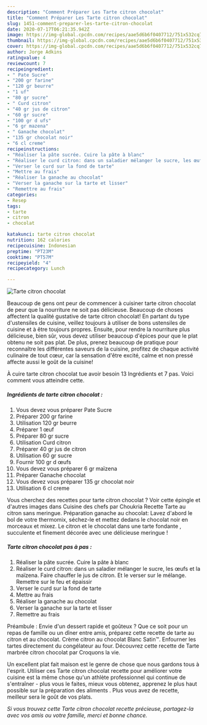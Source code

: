 ```yaml
---
description: "Comment Préparer Les Tarte citron chocolat"
title: "Comment Préparer Les Tarte citron chocolat"
slug: 1451-comment-preparer-les-tarte-citron-chocolat
date: 2020-07-17T06:21:35.942Z
image: https://img-global.cpcdn.com/recipes/aae5d6b6f0407712/751x532cq70/tarte-citron-chocolat-photo-principale-de-la-recette.jpg
thumbnail: https://img-global.cpcdn.com/recipes/aae5d6b6f0407712/751x532cq70/tarte-citron-chocolat-photo-principale-de-la-recette.jpg
cover: https://img-global.cpcdn.com/recipes/aae5d6b6f0407712/751x532cq70/tarte-citron-chocolat-photo-principale-de-la-recette.jpg
author: Jorge Adkins
ratingvalue: 4
reviewcount: 7
recipeingredient:
- " Pate Sucre"
- "200 gr farine"
- "120 gr beurre"
- "1 uf"
- "80 gr sucre"
- " Curd citron"
- "40 gr jus de citron"
- "60 gr sucre"
- "100 gr d ufs"
- "6 gr mazena"
- " Ganache chocolat"
- "135 gr chocolat noir"
- "6 cl creme"
recipeinstructions:
- "Réaliser la pâte sucrée. Cuire la pâte à blanc"
- "Réaliser le curd citron: dans un saladier mélanger le sucre, les œufs et la maïzena. Faire chauffer le jus de citron. Et le verser sur le mélange. Remettre sur le feu et épaissir"
- "Verser le curd sur la fond de tarte"
- "Mettre au frais"
- "Réaliser la ganache au chocolat"
- "Verser la ganache sur la tarte et lisser"
- "Remettre au frais"
categories:
- Resep
tags:
- tarte
- citron
- chocolat

katakunci: tarte citron chocolat 
nutrition: 162 calories
recipecuisine: Indonesian
preptime: "PT23M"
cooktime: "PT57M"
recipeyield: "4"
recipecategory: Lunch

---
```



![Tarte citron chocolat](https://img-global.cpcdn.com/recipes/aae5d6b6f0407712/751x532cq70/tarte-citron-chocolat-photo-principale-de-la-recette.jpg)

Beaucoup de gens ont peur de commencer à cuisiner tarte citron chocolat de peur que la nourriture ne soit pas délicieuse. Beaucoup de choses affectent la qualité gustative de tarte citron chocolat! En partant du type d'ustensiles de cuisine, veillez toujours à utiliser de bons ustensiles de cuisine et à être toujours propres. Ensuite, pour rendre la nourriture plus délicieuse, bien sûr, vous devez utiliser beaucoup d'épices pour que le plat obtenu ne soit pas plat. De plus, prenez beaucoup de pratique pour reconnaître les différentes saveurs de la cuisine, profitez de chaque activité culinaire de tout cœur, car la sensation d'être excité, calme et non pressé affecte aussi le goût de la cuisine!

<!--inarticleads1-->

À cuire tarte citron chocolat tue avoir besoin 13 Ingrédients et 7 pas. Voici comment vous atteindre cette.

##### Ingrédients de tarte citron chocolat :

1. Vous devez vous préparer  Pate Sucre
1. Préparer 200 gr farine
1. Utilisation 120 gr beurre
1. Préparer 1 œuf
1. Préparer 80 gr sucre
1. Utilisation  Curd citron
1. Préparer 40 gr jus de citron
1. Utilisation 60 gr sucre
1. Fournir 100 gr d œufs
1. Vous devez vous préparer 6 gr maïzena
1. Préparer  Ganache chocolat
1. Vous devez vous préparer 135 gr chocolat noir
1. Utilisation 6 cl creme


Vous cherchez des recettes pour tarte citron chocolat ? Voir cette épingle et d&#39;autres images dans Cuisine des chefs par Choukria Recette Tarte au citron sans meringue. Préparation ganache au chocolat: Lavez d&#39;abord le bol de votre thermomix, séchez-le et mettez dedans le chocolat noir en morceaux et mixez. Le citron et le chocolat dans une tarte fondante , succulente et finement décorée avec une délicieuse meringue ! 

<!--inarticleads2-->

##### Tarte citron chocolat pas à pas :

1. Réaliser la pâte sucrée. Cuire la pâte à blanc
1. Réaliser le curd citron: dans un saladier mélanger le sucre, les œufs et la maïzena. Faire chauffer le jus de citron. Et le verser sur le mélange. Remettre sur le feu et épaissir
1. Verser le curd sur la fond de tarte
1. Mettre au frais
1. Réaliser la ganache au chocolat
1. Verser la ganache sur la tarte et lisser
1. Remettre au frais


Préambule : Envie d&#39;un dessert rapide et goûteux ? Que ce soit pour un repas de famille ou un dîner entre amis, préparez cette recette de tarte au citron et au chocolat. Crème citron au chocolat Blanc Satin™. Enfourner les tartes directement du congélateur au four. Découvrez cette recette de Tarte marbrée citron chocolat par Croquons la vie. 

<!--inarticleads1-->

<p>
Un excellent plat fait maison est le genre de chose que nous gardons tous à l'esprit. Utiliser ces Tarte citron chocolat recette pour améliorer votre cuisine est la même chose qu'un athlète professionnel qui continue de s'entraîner - plus vous le faites, mieux vous obtenez, apprenez le plus haut possible sur la préparation des aliments . Plus vous avez de recette, meilleur sera le goût de vos plats.
</p>

<p>
<i>Si vous trouvez cette Tarte citron chocolat recette précieuse, partagez-la avec vos amis ou votre famille, merci et bonne chance.</i>
</p>
